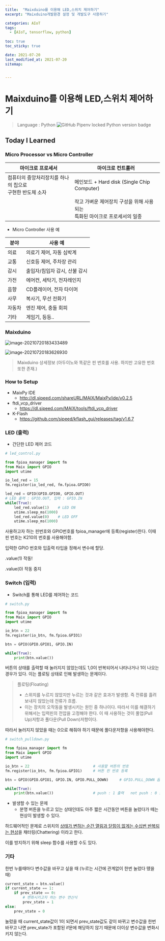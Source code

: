 ```yaml
---
title:  "Maixduino를 이용해 LED,스위치 제어하기"
excerpt: "Maixduino개발환경 설정 및 개발도구 사용하기"

categories: AIoT
tags:
  - [AIoT, tensorflow, python]
 
toc: true 
toc_sticky: true

date: 2021-07-20
last_modified_at: 2021-07-20
sitemap:


---
```

# Maixduino를 이용해 LED,스위치 제어하기

> Language : Python ![GitHub Pipenv locked Python version badge](https://img.shields.io/badge/python-v3.9-blue)

## Today I Learned

### Micro Processor vs Micro Controller



| 마이크로 프로세서                                            | 마이크로 컨트롤러                                            |
| ------------------------------------------------------------ | ------------------------------------------------------------ |
| 컴퓨터의 중앙처리장치를 하나의 칩으로<br />구현한 반도체 소자 | 메인보드 + Hard disk (Single Chip Computer)                  |
|                                                              | 작고 가벼운 제어장치 구성을 위해 사용되는<br />특화된 마이크로 프로세서의 일종 |

- Micro Controller 사용 예

| 분야   | 사용 예                       |
| ------ | ----------------------------- |
| 의료   | 의료기 제어, 자동 심박계      |
| 교통   | 신호등 제어, 주차장 관리      |
| 감시   | 출입자/침입자 감시, 산불 감시 |
| 가전   | 에어컨, 세탁기, 전자레인지    |
| 음향   | CD플레이어, 전자 타이머       |
| 사무   | 복사기, 무선 전화기           |
| 자동차 | 엔진 제어, 충돌 회피          |
| 기타   | 게임기, 등등..                |



### Maixduino



![image-20210720183433489](C:\Users\baksa\AppData\Roaming\Typora\typora-user-images\image-20210720183433489.png)

![image-20210720183626930](C:\Users\baksa\AppData\Roaming\Typora\typora-user-images\image-20210720183626930.png)

> Maixduino 상세정보 (아두이노와 똑같은 핀 번호를 사용. 하지만 고유한 번호 또한 존재.)



### How to Setup

- MaixPy IDE
  - http://dl.sipeed.com/shareURL/MAIX/MaixPy/ide/v0.2.5
- ftdi_vcp_driver 
  - https://dl.sipeed.com/MAIX/tools/ftdi_vcp_driver
- K-Flash
  - https://github.com/sipeed/kflash_gui/releases/tag/v1.6.7



### LED (출력)

- 간단한 LED 제어 코드

```python
# led_control.py

from fpioa_manager import fm
from Maix import GPIO
import utime

io_led_red = 15
fm.register(io_led_red, fm.fpioa.GPIO0)

led_red = GPIO(GPIO.GPIO0, GPIO.OUT)
# LED 출력 : GPIO.OUT, 입력 : GPIO.IN
while(True):
    led_red.value(1)	# LED ON
    utime.sleep_ms(1000)
    led_red.value(0)	# LED OFF
    utime.sleep_ms(1000)
```

사용하고자 하는 핀번호와 GPIO번호를 fpioa_manager에 등록(register)한다. 이때 핀 번호는 K210의 번호를 사용해야함.

입력한 GPIO 번호와 입출력 타입을 정해서 변수에 할당.

.value(1)	작동!	

.value(0)	작동 중지



### Switch (입력)

- Switch를 통해 LED를 제어하는 코드

```python
# switch.py

from fpioa_manager import fm
from Maix import GPIO
import utime

io_btn = 22
fm.register(io_btn, fm.fpioa.GPIO1)

btn = GPIO(GPIO.GPIO1, GPIO.IN)

while(True):
    print(btn.value())
```

버튼의 상태를 출력할 때 눌러지지 않았는데도 1,0이 반복되어서 나타나거나 1이 나오는 경우가 있다. 이는 플로팅 상태로 인해 발생하는 문제이다. 

> 플로팅(Floating)
>
> - 스위치를 누르지 않았지만 누르는 것과 같은 효과가 발생함. 즉 전류를 흘려보내지 않았는데 전류가 흐름.
> - 이는 장치의 오작동을 발생시키는 원인 중 하나이다. 따라서 이를 해결하기 위해서는 입력핀의 전압을 고정해야 한다. 이 때 사용하는 것이 풀업(Pull Up)저항과 풀다운(Pull Down)저항이다.

따라서 눌러지지 않았을 때는 0으로 해줘야 하기 때문에 풀다운저항을 사용해야한다.

```python
# switch_pulldown.py

from fpioa_manager import fm
from Maix import GPIO
import utime

io_btn = 22								# 사용할 버튼의 번호
fm.register(io_btn, fm.fpioa.GPIO1)		# 버튼 핀 번호 등록

btn = GPIO(GPIO.GPIO1, GPIO.IN, GPIO.PULL_DOWN)		# GPIO.PULL_DOWN 옵션 추가

while(True):
    print(btn.value())					# push : 1 출력	not push : 0 출력
```

- 발생할 수 있는 문제
  - 분명 버튼을 누르고 있는 상태인데도 아주 짧은 시간동안 버튼을 눌렀다가 떼는 현상이 발생할 수 있다.

하드웨어적인 문제로 스위치의 <u>상태가 변하는 순간 열림과 닫힘이 많게는 수십번 반복되는 현상</u>을 채터링(Chattering) 이라고 한다.

이를 방지하기 위해 sleep 함수를 사용할 수도 있다.



### 기타

한번 누를때마다 변수값을 바꾸고 싶을 때 (누르는 시간에 관계없이 한번 눌렀다 뗐을때)

```python
current_state = btn.value()
if current_state == 1:
    if prev_state == 0:
        # 변화시키고자 하는 변수 연산식
        prev_state = 1
else:
    prev_state = 0
```

눌렀을 때 current_state값이 1이 되면서 prev_state값도 같이 바뀌고 변수값을 한번 바꾸고 나면 prev_state가 포함된 if문에 해당하지 않기 때문에 더이상 변수값을 변화시키지 않는다.
